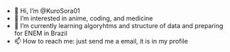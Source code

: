 - 👋 Hi, I’m @KuroSora01
- 👀 I’m interested in anime, coding, and medicine
- 🌱 I’m currently learning algoryhtms and structure of data and preparing for ENEM in Brazil
- 📫 How to reach me: just send me a email, it is in my profile
